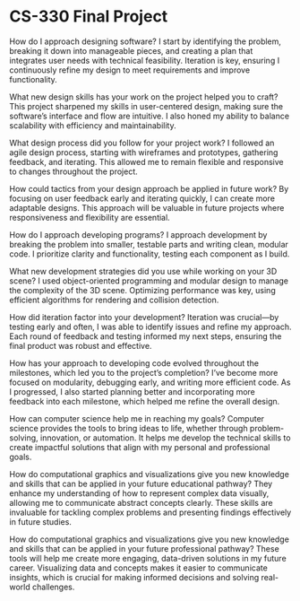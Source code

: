 # CS-330 Final Project

How do I approach designing software?
I start by identifying the problem, breaking it down into manageable pieces, and creating a plan that integrates user needs with technical feasibility. Iteration is key, ensuring I continuously refine my design to meet requirements and improve functionality.

What new design skills has your work on the project helped you to craft?
This project sharpened my skills in user-centered design, making sure the software’s interface and flow are intuitive. I also honed my ability to balance scalability with efficiency and maintainability.

What design process did you follow for your project work?
I followed an agile design process, starting with wireframes and prototypes, gathering feedback, and iterating. This allowed me to remain flexible and responsive to changes throughout the project.

How could tactics from your design approach be applied in future work?
By focusing on user feedback early and iterating quickly, I can create more adaptable designs. This approach will be valuable in future projects where responsiveness and flexibility are essential.

How do I approach developing programs?
I approach development by breaking the problem into smaller, testable parts and writing clean, modular code. I prioritize clarity and functionality, testing each component as I build.

What new development strategies did you use while working on your 3D scene?
I used object-oriented programming and modular design to manage the complexity of the 3D scene. Optimizing performance was key, using efficient algorithms for rendering and collision detection.

How did iteration factor into your development?
Iteration was crucial—by testing early and often, I was able to identify issues and refine my approach. Each round of feedback and testing informed my next steps, ensuring the final product was robust and effective.

How has your approach to developing code evolved throughout the milestones, which led you to the project’s completion?
I’ve become more focused on modularity, debugging early, and writing more efficient code. As I progressed, I also started planning better and incorporating more feedback into each milestone, which helped me refine the overall design.

How can computer science help me in reaching my goals?
Computer science provides the tools to bring ideas to life, whether through problem-solving, innovation, or automation. It helps me develop the technical skills to create impactful solutions that align with my personal and professional goals.

How do computational graphics and visualizations give you new knowledge and skills that can be applied in your future educational pathway?
They enhance my understanding of how to represent complex data visually, allowing me to communicate abstract concepts clearly. These skills are invaluable for tackling complex problems and presenting findings effectively in future studies.

How do computational graphics and visualizations give you new knowledge and skills that can be applied in your future professional pathway?
These tools will help me create more engaging, data-driven solutions in my future career. Visualizing data and concepts makes it easier to communicate insights, which is crucial for making informed decisions and solving real-world challenges.







